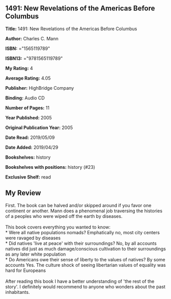 ## 1491: New Revelations of the Americas Before Columbus

**Title:** 1491: New Revelations of the Americas Before Columbus

**Author:** Charles C. Mann

**ISBN:** ="1565119789"

**ISBN13:** ="9781565119789"

**My Rating:** 4

**Average Rating:** 4.05

**Publisher:** HighBridge Company

**Binding:** Audio CD

**Number of Pages:** 11

**Year Published:** 2005

**Original Publication Year:** 2005

**Date Read:** 2019/05/09

**Date Added:** 2019/04/29

**Bookshelves:** history

**Bookshelves with positions:** history (#23)

**Exclusive Shelf:** read


## My Review

First. The book can be halved and/or skipped around if you favor one continent or another. Mann does a phenomenal job traversing the histories of a peoples who were wiped off the earth by diseases.<br/><br/>This book covers everything you wanted to know:<br/>* Were all native populations nomads? Emphatically no, most city centers were ravaged by diseases<br/>* Did natives 'live at peace' with their surroundings? No, by all accounts natives did just as much damage/conscious cultivation to their surroundings as any later white population<br/>* Do Americans owe their sense of liberty to the values of natives? By some accounts Yes. The culture shock of seeing libertarian values of equality was hard for Europeans<br/><br/>After reading this book I have a better understanding of 'the rest of the story'. I definitely would recommend to anyone who wonders about the past inhabitants. 
